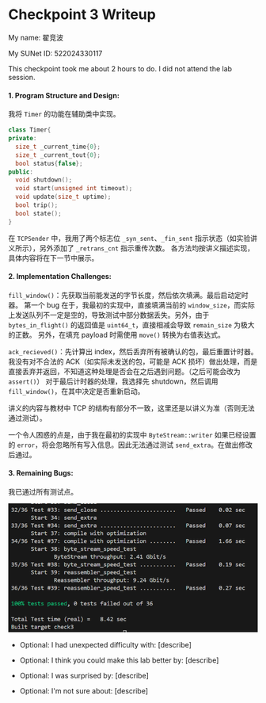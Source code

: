 Checkpoint 3 Writeup
====================

My name: 翟竞波

My SUNet ID: 522024330117

This checkpoint took me about 2 hours to do. I did not attend the lab session.

#### 1. Program Structure and Design:

我将 `Timer` 的功能在辅助类中实现。
```C++
class Timer{
private:
  size_t _current_time{0};
  size_t _current_tout{0};
  bool status{false};
public:
  void shutdown();
  void start(unsigned int timeout);
  void update(size_t uptime);
  bool trip();
  bool state();
}
```
在 `TCPSender` 中，我用了两个标志位 `_syn_sent`、`_fin_sent` 指示状态（如实验讲义所示），另外添加了 `_retrans_cnt` 指示重传次数。
各方法均按讲义描述实现，具体内容将在下一节中展示。
#### 2. Implementation Challenges:

`fill_window()`：先获取当前能发送的字节长度，然后依次填满。最后启动定时器。
第一个 bug 在于，我最初的实现中，直接填满当前的 `window_size`，而实际上发送队列不一定是空的，导致测试中部分数据丢失。另外，由于 `bytes_in_flight()` 的返回值是 `uint64_t`，直接相减会导致 `remain_size` 为极大的正数。
另外，在填充 payload 时需使用 `move()` 转换为右值表达式。

`ack_recieved()`：先计算出 index，然后丢弃所有被确认的包，最后重置计时器。
我没有对不合法的 ACK（如实际未发送的包，可能是 ACK 损坏）做出处理，而是直接丢弃并返回，不知道这种处理是否会在之后遇到问题。（之后可能会改为 `assert()`）
对于最后计时器的处理，我选择先 shutdown，然后调用 `fill_window()`，在其中决定是否重新启动。

讲义的内容与教材中 TCP 的结构有部分不一致，这里还是以讲义为准（否则无法通过测试）。

一个令人困惑的点是，由于我在最初的实现中 `ByteStream::writer` 如果已经设置的 `error`，将会忽略所有写入信息。因此无法通过测试 `send_extra`。在做出修改后通过。

#### 3. Remaining Bugs:

我已通过所有测试点。

![lab3 pass](graphs/check3.png)

- Optional: I had unexpected difficulty with: [describe]

- Optional: I think you could make this lab better by: [describe]

- Optional: I was surprised by: [describe]

- Optional: I'm not sure about: [describe]

